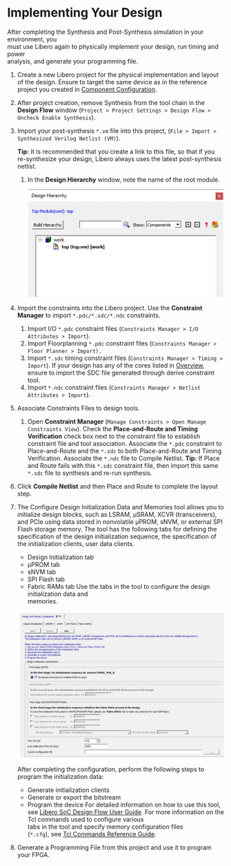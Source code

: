 # Implementing Your Design

After completing the Synthesis and Post-Synthesis simulation in your environment, you<br /> must use Libero again to physically implement your design, run timing and power<br /> analysis, and generate your programming file.

1.  Create a new Libero project for the physical implementation and layout of the design. Ensure to target the same device as in the reference project you created in [Component Configuration](GUID-FE19AAE3-578B-4B77-857E-C2796C8240F2.md).
2.  After project creation, remove Synthesis from the tool chain in the **Design Flow** window \(`Project > Project Settings > Design Flow > Uncheck Enable Synthesis`\).
3.  Import your post-synthesis `*.vm` file into this project, \(`File > Import > Synthesized Verilog Netlist (VM)`\).

    **Tip:** It is recommended that you create a link to this file, so that if you re-synthesize your design, Libero always uses the latest post-synthesis netlist.

    1.  In the **Design Hierarchy** window, note the name of the root module.

        ![](GUID-E59EAE24-9CF7-4BDB-8C09-D78D728C09F1-low.png "Root Module in Design Hierarchy")

4.  Import the constraints into the Libero project. Use the **Constraint Manager** to import `*.pdc/*.sdc/*.ndc` constraints.
    1.  Import I/O `*.pdc` constraint files \(`Constraints Manager > I/O Attributes > Import`\).
    2.  Import Floorplanning `*.pdc` constraint files \(`Constraints Manager > Floor Planner > Import).`
    3.  Import `*.sdc` timing constraint files \(`Constraints Manager > Timing > Import`\). If your design has any of the cores listed in [Overview](GUID-1BA4CB4D-FE1F-4BF9-9865-B061E5938FCA.md), ensure to import the SDC file generated through derive constraint tool.
    4.  Import `*.ndc` constraint files \(`Constraints Manager > Netlist Attributes > Import`\).
5.  Associate Constraints Files to design tools.

    1.  Open **Constraint Manager** \(`Manage Constraints > Open Manage Constraints View`\). Check the **Place-and-Route and Timing Verification** check box next to the constraint file to establish constraint file and tool association. Associate the `*.pdc` constraint to Place-and-Route and the `*.sdc` to both Place-and-Route and Timing Verification. Associate the `*.ndc` file to Compile Netlist.
    **Tip:** If Place and Route fails with this `*.sdc` constraint file, then import this same `*.sdc` file to synthesis and re-run synthesis.

6.  Click **Compile Netlist** and then Place and Route to complete the layout step.
7.  The Configure Design Initialization Data and Memories tool allows you to initialize design blocks, such as LSRAM, µSRAM, XCVR \(transceivers\), and PCIe using data stored in nonvolatile µPROM, sNVM, or external SPI Flash storage memory. The tool has the following tabs for defining the specification of the design initialization sequence, the specification of the initialization clients, user data clients.

    -   Design Initialization tab
    -   µPROM tab
    -   sNVM tab
    -   SPI Flash tab
    -   Fabric RAMs tab
    Use the tabs in the tool to configure the design initialization data and<br /> memories.

    ![](GUID-723B386F-639D-4E87-9CFC-5696FEFD3EFD-low.png "Design Initialization Data and Memories")

    After completing the configuration, perform the following steps to<br /> program the initialization data:

    -   Generate initialization clients
    -   Generate or export the bitstream
    -   Program the device
    For detailed information on how to use this tool, see [Libero SoC Design Flow User Guide](http://coredocs.s3.amazonaws.com/Libero/2025_1/Tool/libero_ecf_ug.pdf). For more information on the Tcl commands used to configure various<br /> tabs in the tool and specify memory configuration files<br /> \(`*.cfg`\), see [Tcl Commands Reference Guide](http://coredocs.s3.amazonaws.com/Libero/2025_1/Tool/libero_soc_tcl_cmd_ref_ug.pdf).

8.  Generate a Programming File from this project and use it to program your FPGA.


